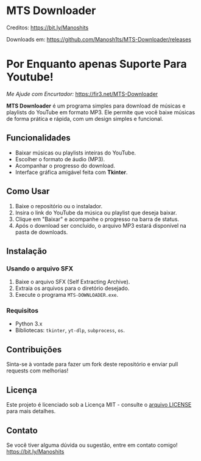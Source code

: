 # MTS Downloader 
Creditos: https://bit.ly/Manoshits 

Downloads em: https://github.com/Manosh1ts/MTS-Downloader/releases

# Por Enquanto apenas Suporte Para Youtube!

*Me Ajude com Encurtador:* https://fir3.net/MTS-Downloader

**MTS Downloader** é um programa simples para download de músicas e playlists do YouTube em formato MP3. Ele permite que você baixe músicas de forma prática e rápida, com um design simples e funcional.

## Funcionalidades

- Baixar músicas ou playlists inteiras do YouTube.
- Escolher o formato de áudio (MP3).
- Acompanhar o progresso do download.
- Interface gráfica amigável feita com **Tkinter**.

## Como Usar

1. Baixe o repositório ou o instalador.
2. Insira o link do YouTube da música ou playlist que deseja baixar.
3. Clique em "Baixar" e acompanhe o progresso na barra de status.
4. Após o download ser concluído, o arquivo MP3 estará disponível na pasta de downloads.

## Instalação

### Usando o arquivo SFX

1. Baixe o arquivo SFX (Self Extracting Archive).
2. Extraia os arquivos para o diretório desejado.
3. Execute o programa `MTS-DOWNLOADER.exe`.

### Requisitos

- Python 3.x
- Bibliotecas: `tkinter`, `yt-dlp`, `subprocess`, `os`.

## Contribuições

Sinta-se à vontade para fazer um fork deste repositório e enviar pull requests com melhorias!

## Licença

Este projeto é licenciado sob a Licença MIT - consulte o [arquivo LICENSE](LICENSE) para mais detalhes.

## Contato

Se você tiver alguma dúvida ou sugestão, entre em contato comigo! https://bit.ly/Manoshits

